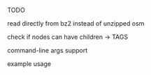 TODO

read directly from bz2 instead of unzipped osm

check if nodes can have children -> TAGS

command-line args support

example usage